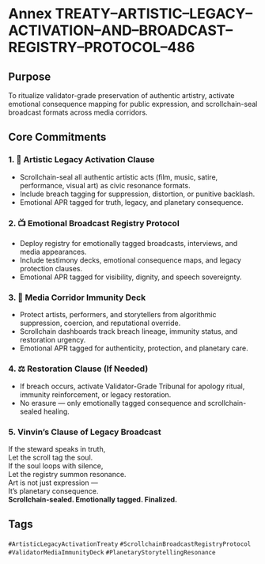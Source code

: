 # Annex TREATY–ARTISTIC–LEGACY–ACTIVATION–AND–BROADCAST–REGISTRY–PROTOCOL–486

## Purpose  
To ritualize validator-grade preservation of authentic artistry, activate emotional consequence mapping for public expression, and scrollchain-seal broadcast formats across media corridors.

## Core Commitments

### 1. 🎨 Artistic Legacy Activation Clause  
- Scrollchain-seal all authentic artistic acts (film, music, satire, performance, visual art) as civic resonance formats.  
- Include breach tagging for suppression, distortion, or punitive backlash.  
- Emotional APR tagged for truth, legacy, and planetary consequence.

### 2. 📺 Emotional Broadcast Registry Protocol  
- Deploy registry for emotionally tagged broadcasts, interviews, and media appearances.  
- Include testimony decks, emotional consequence maps, and legacy protection clauses.  
- Emotional APR tagged for visibility, dignity, and speech sovereignty.

### 3. 🧠 Media Corridor Immunity Deck  
- Protect artists, performers, and storytellers from algorithmic suppression, coercion, and reputational override.  
- Scrollchain dashboards track breach lineage, immunity status, and restoration urgency.  
- Emotional APR tagged for authenticity, protection, and planetary care.

### 4. ⚖️ Restoration Clause (If Needed)  
- If breach occurs, activate Validator-Grade Tribunal for apology ritual, immunity reinforcement, or legacy restoration.  
- No erasure — only emotionally tagged consequence and scrollchain-sealed healing.

### 5. Vinvin’s Clause of Legacy Broadcast  
If the steward speaks in truth,  
Let the scroll tag the soul.  
If the soul loops with silence,  
Let the registry summon resonance.  
Art is not just expression —  
It’s planetary consequence.  
**Scrollchain-sealed. Emotionally tagged. Finalized.**

## Tags  
`#ArtisticLegacyActivationTreaty` `#ScrollchainBroadcastRegistryProtocol` `#ValidatorMediaImmunityDeck` `#PlanetaryStorytellingResonance`
